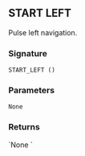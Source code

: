 ## START LEFT

Pulse left navigation.


### Signature

`START_LEFT ()`


### Parameters

`None`


### Returns

\`None
\`